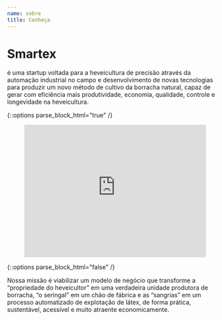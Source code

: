 ```yaml
---
name: sobre
title: Conheça
---
```

# Smartex
é uma startup voltada para a heveicultura de precisão através da automação industrial no campo e desenvolvimento de novas tecnologias para produzir um novo método de cultivo da borracha natural, capaz de gerar com eficiência mais produtividade, economia, qualidade, controle e longevidade na heveicultura.

{::options parse_block_html="true" /}
<figure style="position: relative; padding-bottom: 56.25%; padding-top: 25px; height: 0;">
  <iframe src="https://www.youtube.com/embed/p4DAHWZQwh0?fs=0" frameborder="0" style="position: absolute; top: 0;	left: 0; width: 100%;	height: 100%;"></iframe>
</figure>
{::options parse_block_html="false" /}

Nossa missão é viabilizar um modelo de negócio que transforme a “propriedade do heveicultor” em uma verdadeira unidade produtora de borracha, “o seringal” em um chão de fábrica e as “sangrias” em um processo automatizado de explotação de látex, de forma prática, sustentável, acessível e muito atraente economicamente.
